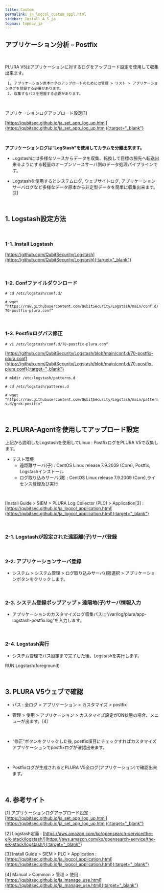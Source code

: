 ```yaml
---
title: Custom
permalink: ja_logcol_custom_appl.html
sidebar: Install_A_S_ja
topnav: topnav_ja
---
```


## アプリケーション分析 – Postfix<!-- 映像 -->

<!-- <style>.embed-container { position: relative; padding-bottom: 56.25%; height: 0; overflow: hidden; max-width: 100%; } .embed-container iframe, .embed-container object, .embed-container embed { position: absolute; top: 0; left: 0; width: 100%; height: 100%; }</style><div class='embed-container'><iframe src='https://www.youtube.com/embed/YmWLsadlIdM' frameborder='0' allowfullscreen></iframe></div> -->

<br />

PLURA V5はアプリケーションに対するログをアップロード設定を使用して収集出来ます。

     1. アプリケーション原本ログのアップロードのためには管理 > リスト > アプリケーションタグを登録する必要があります。
     2. 収集するパスを把握する必要があります。

<br />

アプリケーションログアップロード設定[1]

[https://qubitsec.github.io/ja_set_app_log_up.html](https://qubitsec.github.io/ja_set_app_log_up.html){:target="_blank"}

<br />

**アプリケーションログは“LogStash”を使用してカラムを分離出来ます。**

- Logstashには多様なソースからデータを収集、転換して目標の腕先へ転送出来るようにする軽量のオープンソースサーバ側のデータ処理パイプラインです。

- Logstashを使用するとシステムログ, ウェブサイトログ, アプリケーションサーバログなど多様なデータ原本から非定型データを簡単に収集出来ます。[2]

<br />

## 1. Logstash設定方法

<br />

### 1-1. Install Logstash
[https://github.com/QubitSecurity/Logstash](https://github.com/QubitSecurity/Logstash){:target="_blank"}

<br />

### 1-2. Confファイルダウンロード
`# cd /etc/logstash/conf.d/`

`# wget “https://raw.githubusercontent.com/QubitSecurity/Logstash/main/conf.d/70-postfix-plura.conf”`

<br />

### 1-3. Postfixログパス修正

`# vi /etc/logstash/conf.d/70-postfix-plura.conf`

[https://github.com/QubitSecurity/Logstash/blob/main/conf.d/70-postfix-plura.conf](https://github.com/QubitSecurity/Logstash/blob/main/conf.d/70-postfix-plura.conf){:target="_blank"}

<!-- [![image](/docs/images/Ins_G/LogCol_Customapp/2.png){: width="800" }](/docs/images/Ins_G/LogCol_Customapp/2.png){:target="_blank"} -->

`# mkdir /etc/logstash/patterns.d`

`# cd /etc/logstash/patterns.d`

`# wget “https://raw.githubusercontent.com/QubitSecurity/Logstash/main/patterns.d/grok-postfix”`

<br />

## 2. PLURA-Agentを使用してアップロード設定

上記から説明したLogstashを使用してLinux : PostfixログをPLURA V5で収集します。

- テスト環境
   - 遠距離サーバ(子) : CentOS Linux release 7.9.2009 (Core), Postfix, Logstashインストール
   - ログ取り込みサーバ(親) : CentOS Linux release 7.9.2009 (Core),ライセンス登録及び実行

<br />

[Install Guide > SIEM > PLURA Log Collector (PLC) > Application[3] : [https://qubitsec.github.io/ja_logcol_application.html](https://qubitsec.github.io/ja_logcol_application.html){:target="_blank"}

<br />

### 2-1. Logstashが設定された遠距離(子)サーバ登録

<br />

### 2-2. アプリケーションサーバ登録

- システム  > システム管理 > ログ取り込みサーバ(親)選択 > アプリケーションボタンをクリックします。 
<!-- [![image](/docs/images/Ins_G/LogCol_Customapp/3.png){: width="800" }](/docs/images/Ins_G/LogCol_Customapp/3.png){:target="_blank"} -->

<br />

### 2-3. システム登録ポップアップ > 遠隔地(子)サーバ情報入力

- アプリケーションのカスタマイズログ収集パスに“/var/log/plura/app-logstash-postfix.log”を入力します。
<!-- [![image](/docs/images/Ins_G/LogCol_Customapp/4.png)](/docs/images/Ins_G/LogCol_Customapp/4.png){:target="_blank"} -->

<br />

### 2-4. Logstash実行

- システム管理でパス設定まで完了した後、Logstashを実行します。

RUN Logstash(foreground)

<!-- [![image](/docs/images/Ins_G/LogCol_Customapp/5.png){: width="800" }](/docs/images/Ins_G/LogCol_Customapp/5.png){:target="_blank"} -->

<br />

## 3. PLURA V5ウェブで確認

- パス : 全ログ > アプリケーション > カスタマイズ > postfix

- 管理 > 使用 > アプリケーション > カスタマイズ設定がON状態の場合、メニューが出ます。[4]
<!-- [![image](/docs/images/Ins_G/LogCol_Customapp/6.png){: width="800" }](/docs/images/Ins_G/LogCol_Customapp/6.png){:target="_blank"} -->

<br />

- “修正”ボタンをクリックした後, postfix項目にチェックすればカスタマイズアプリケーションでpostfixログが確認出来ます。
<!-- [![image](/docs/images/Ins_G/LogCol_Customapp/7.png){: width="800" }](/docs/images/Ins_G/LogCol_Customapp/7.png){:target="_blank"} -->

<br />

- Postfixログが生成されるとPLURA V5全ログ(アプリケーション)で確認出来ます。
<!-- [![image](/docs/images/Ins_G/LogCol_Customapp/8.png){: width="800" }](/docs/images/Ins_G/LogCol_Customapp/8.png){:target="_blank"} -->

<br />

## 4. 参考サイト

[1] アプリケーションログアップロード設定 : [https://qubitsec.github.io/ja_set_app_log_up.html](https://qubitsec.github.io/ja_set_app_log_up.html){:target="_blank"}

[2] Logstash定義 : [https://aws.amazon.com/ko/opensearch-service/the-elk-stack/logstash/](https://aws.amazon.com/ko/opensearch-service/the-elk-stack/logstash/){:target="_blank"}

[3] Install Guide > SIEM > PLC > Application : [https://qubitsec.github.io/ja_logcol_application.html](https://qubitsec.github.io/ja_logcol_application.html){:target="_blank"}

[4] Manual > Common > 管理 > 使用 : [https://qubitsec.github.io/ja_manage_use.html](https://qubitsec.github.io/ja_manage_use.html){:target="_blank"}